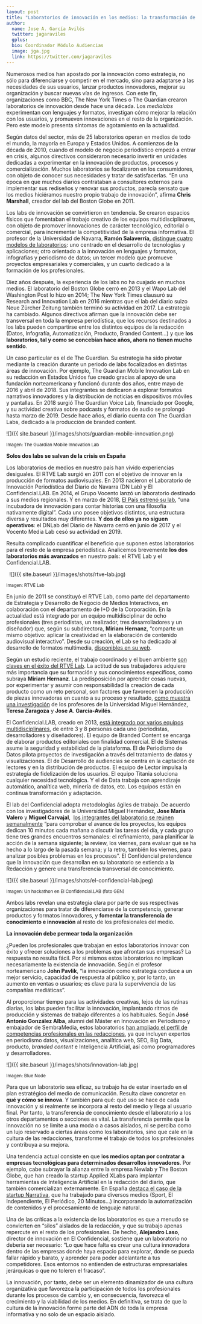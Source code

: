 ```yaml
---
layout: post
title: "Laboratorios de innovación en los medios: la transformación de un modelo"
author:
  name: Jose A. García Avilés
  twitter: jagaraviles
  gplus:  
  bio: Coordinador Módulo Audiencias
  image: jga.jpg
  link: https://twitter.com/jagaraviles
---
```

Numerosos medios han apostado por la innovación como estrategia, no sólo para diferenciarse y competir en el mercado, sino para adaptarse a las necesidades de sus usuarios, lanzar productos innovadores, mejorar su organización y buscar nuevas vías de ingresos. Con este fin, organizaciones como BBC, The New York Times o The Guardian crearon laboratorios de innovación desde hace una década. Los *medialabs* experimentan con lenguajes y formatos, investigan cómo mejorar la relación con los usuarios, y promueven innovaciones en el resto de la organización. Pero este modelo presenta síntomas de agotamiento en la actualidad.

Según datos del sector, más de 25 laboratorios operan en medios de todo el mundo, la mayoría en Europa y Estados Unidos. A comienzos de la década de 2010, cuando el modelo de negocio periodístico empezó a entrar en crisis, algunos directivos consideraron necesario invertir en unidades dedicadas a experimentar en la innovación de productos, procesos y comercialización. Muchos laboratorios se focalizaron en los consumidores, con objeto de conocer sus necesidades y tratar de satisfacerlas. “En una época en que muchos diarios contrataban a consultores externos para implementar sus rediseños y renovar sus productos, parecía sensato que los medios hiciéramos nuestro propio trabajo de innovación”, afirma **Chris Marshall**, creador del lab del Boston Globe en 2011.

Los labs de innovación se convirtieron en tendencia. Se crearon espacios físicos que fomentaban el trabajo creativo de los equipos multidisciplinares, con objeto de promover innovaciones de carácter tecnológico, editorial o comercial, para incrementar la competitividad de la empresa informativa. El profesor de la Universidad de Navarra, **Ramón Salaverría,** [distingue cuatro modelos de laboratorios](https://recyt.fecyt.es/index.php/EPI/issue/viewFile/2152/40#page=45): uno centrado en el desarrollo de tecnologías y aplicaciones; otro orientado a la innovación en lenguajes y formatos, infografías y periodismo de datos; un tercer modelo que promueve proyectos empresariales y comerciales, y un cuarto dedicado a la formación de los profesionales.

Diez años después, la experiencia de los labs no ha cuajado en muchos medios. El laboratorio del Boston Globe cerró en 2013 y el Wapo Lab del Washington Post lo hizo en 2014; The New York Times clausuró su Research and Innovation Lab en 2016 mientras que el lab del diario suizo Neue Zürcher Zeitung también terminó su actividad en 2017. La estrategia ha cambiado. Algunos directivos afirman que la innovación debe ser transversal en toda la empresa periodística, que los recursos destinados a los labs pueden compartirse entre los distintos equipos de la redacción (Datos, Infografía, Automatización, Producto, Branded Content…) y que **los laboratorios, tal y como se concebían hace años, ahora no tienen mucho sentido**.

Un caso particular es el de The Guardian. Su estrategia ha sido pivotar mediante la creación durante un periodo de labs focalizados en distintas áreas de innovación. Por ejemplo, The Guardian Mobile Innovation Lab en su redacción en Estados Unidos fue creado gracias al apoyo de una fundación norteamericana y funcionó durante dos años, entre mayo de 2016 y abril de 2018. Sus integrantes se dedicaron a explorar formatos narrativos innovadores y la distribución de noticias en dispositivos móviles y pantallas. En 2018 surgió The Guardian Voice Lab, financiado por Google, y su actividad creativa sobre podcasts y formatos de audio se prolongó hasta marzo de 2019. Desde hace años, el diario cuenta con The Guardian Labs, dedicado a la producción de branded content.

![]({{ site.baseurl }}/images/shots/guardian-mobile-innovation.png)

<sup>Imagen: The Guardian Mobile Innovation Lab

**Solos dos labs se salvan de la crisis en España**

Los laboratorios de medios en nuestro país han vivido experiencias desiguales. El RTVE Lab surgió en 2011 con el objetivo de innovar en la producción de formatos audiovisuales. En 2013 nacieron el Laboratorio de Innovación Periodística del Diario de Navarra (DN Lab) y El Confidencial.LAB. En 2014, el Grupo Vocento lanzó un laboratorio destinado a sus medios regionales. Y en marzo de 2018, [El País estrenó su lab](https://elpais.com/politica/2018/03/02/actualidad/1520017017_633593.html), “una incubadora de innovación para contar historias con una filosofía nativamente digital”. Cada uno posee objetivos distintos, una estructura diversa y resultados muy diferentes. **Y dos de ellos ya no siguen operativos**: el DNLab del Diario de Navarra cerró en junio de 2017 y el Vocento Media Lab cesó su actividad en 2019.

Resulta complicado cuantificar el beneficio que suponen estos laboratorios para el resto de la empresa periodística. Analicemos brevemente **los dos laboratorios más avanzados** en nuestro país: el RTVE Lab y el Confidencial.LAB.

 
![]({{ site.baseurl }}/images/shots/rtve-lab.jpg)

<sup>Imagen: RTVE Lab

En junio de 2011 se constituyó el RTVE Lab, como parte del departamento de Estrategia y Desarrollo de Negocio de Medios Interactivos, en colaboración con el departamento de I+D de la Corporación. En la actualidad está integrado por un equipo multidisciplinar de ocho profesionales (tres periodistas, un realizador, tres desarrolladores y un diseñador) que, según su subdirectora, **Miriam Hernanz**, “comparte un mismo objetivo: aplicar la creatividad en la elaboración de contenido audiovisual interactivo”. Desde su creación, el Lab se ha dedicado al desarrollo de formatos multimedia, [disponibles en su web](http://www.rtve.es/lab/).

Según un estudio reciente, el trabajo coordinado y el buen ambiente [son claves en el éxito del RTVE Lab](https://www.raco.cat/index.php/Hipertext/article/view/10.31009-hipertext.net.2018.i17.02). La actitud de sus trabajadores adquiere más importancia que su formación y sus conocimientos específicos, como subraya **Miriam Hernanz**. La predisposición por aprender cosas nuevas, por experimentar y asumir con responsabilidad la creación de cada producto como un reto personal, son factores que favorecen la producción de piezas innovadoras en cuanto a su proceso y resultado, [como muestra una investigación](https://revistas.unav.edu/index.php/communication-and-society/article/view/34466) de los profesores de la Universidad Miguel Hernández, **Teresa Zaragoza** y **Jose A. García-Avilés**.

El Confidencial.LAB, creado en 2013, [está integrado por varios equipos multidisciplinares](http://www.elprofesionaldelainformacion.com/contenidos/2018/mar/14.html), de entre 3 y 8 personas cada uno (periodistas, desarrolladores y diseñadores). El equipo de Branded Content se encarga de elaborar productos editoriales con finalidad comercial. El de Sistemas asume la seguridad y estabilidad de la plataforma. El de Periodismo de Datos pilota proyectos de investigación a través del tratamiento de datos y visualizaciones. El de Desarrollo de audiencias se centra en la captación de lectores y en la distribución de productos. El equipo de Lector impulsa la estrategia de fidelización de los usuarios. El equipo Titania soluciona cualquier necesidad tecnológica. Y el de Data trabaja con aprendizaje automático, analítica web, minería de datos, etc. Los equipos están en continua transformación y adaptación.

El lab del Confidencial adopta metodologías ágiles de trabajo. De acuerdo con los investigadores de la Universidad Miguel Hernández, **Jose María Valero** y **Miguel Carvajal**,  [los integrantes del laboratorio se reúnen semanalmente](http://www.revistalatinacs.org/074paper/1376/59es.html) “para comprobar el avance de los proyectos, los equipos dedican 10 minutos cada mañana a discutir las tareas del día, y cada grupo tiene tres grandes encuentros semanales: el refinamiento, para planificar la acción de la semana siguiente; la review, los viernes, para evaluar qué se ha hecho a lo largo de la pasada semana; y la retro, también los viernes, para analizar posibles problemas en los procesos”. El Confidencial pretendence que la innovación que desarrollan en su laboratorio se extienda a la Redacción y genere una transferencia transversal de conocimiento.

![]({{ site.baseurl }}/images/shots/el-confidencial-lab.jpeg)

<sup>Imagen: Un hackathon en El Confidencial.LAB (foto GEN)

Ambos labs revelan una estrategia clara por parte de sus respectivas organizaciones para tratar de diferenciarse de la competencia, generar productos y formatos innovadores, y **fomentar la transferencia de conocimiento e innovación** al resto de los profesionales del medio. 

**La innovación debe permear toda la organización**

¿Pueden los profesionales que trabajan en estos laboratorios innovar con éxito y ofrecer soluciones a los problemas que afrontan sus empresas? La respuesta no resulta fácil. Por sí mismos estos laboratorios no implican necesariamente la existencia de innovación. Según el profesor norteamericano **John Pavlik**, “la innovación como estrategia conduce a un mejor servicio, capacidad de respuesta al público y, por lo tanto, un aumento en ventas o usuarios; es clave para la supervivencia de las compañías mediáticas”.

Al proporcionar tiempo para las actividades creativas, lejos de las rutinas diarias, los labs pueden facilitar la innovación, implantando ritmos de producción y sistemas de trabajo diferentes a los habituales. Según **José Antonio González Alba**, alumni del Máster en Innovación en Periodismo y embajador de SembraMedia, estos laboratorios [han ampliado el perfil de competencias profesionales en las redacciones](http://www.cuadernosdeperiodistas.com/media/2017/03/49-64-GonzalezAlba.pdf), ya que incluyen expertos en periodismo datos, visualizaciones, analítica web, SEO, Big Data, producto, *branded content* e Inteligencia Artificial, así como programadores y desarrolladores.

![]({{ site.baseurl }}/images/shots/innovation-lab.jpg)

<sup>Imagen: Blue Node

Para que un laboratorio sea eficaz, su trabajo ha de estar insertado en el plan estratégico del medio de comunicación. Resulta clave concretar en **qué y cómo se innova**. Y también para qué: qué uso se hace de cada innovación y si realmente se incorpora al resto del medio y llega al usuario final. Por tanto, la transferencia de conocimiento desde el laboratorio a los otros departamentos o secciones es vital. La transferencia permite que la innovación no se limite a una moda o a casos aislados, ni se perciba como un lujo reservado a ciertas áreas como los laboratorios, sino que cale en la cultura de las redacciones, transforme el trabajo de todos los profesionales y contribuya a su mejora.

Una tendencia actual consiste en que l**os medios optan por contratar a empresas tecnológicas para determinados desarrollos innovadores**. Por ejemplo, cabe subrayar la alianza entre la empresa Newlab y The Boston Globe, que han creado la startup Applied XLabs para implantar herramientas de Inteligencia Artificial en la redacción del diario, que también comercializan externamente. En España [destaca el caso de la startup Narrativa](https://www.narrativa.com/es/inicio/), que ha trabajado para diversos medios (Sport, El Independiente, El Periódico, 20 Minutos…) incorporando la automatización de contenidos y el procesamiento de lenguaje natural.

Una de las críticas a la existencia de los laboratorios es que a menudo se convierten en “silos” aislados de la redacción, y que su trabajo apenas repercute en el resto de los profesionales. De hecho, **Alejandro Laso**, director de innovación en El Confidencial, sostiene que un laboratorio no debería ser necesario: “Lo que hace falta es crear una cultura innovadora dentro de las empresas donde haya espacio para explorar, donde se pueda fallar rápido y barato, y aprender para poder adelantarte a tus competidores. Esos entornos no entienden de estructuras empresariales jerárquicas o que no toleren el fracaso”.

La innovación, por tanto, debe ser un elemento dinamizador de una cultura organizativa que favorezca la participación de todos los profesionales durante los procesos de cambio y, en consecuencia, favorezca el crecimiento y la viabilidad de los medios. En definitiva, se trata de que la cultura de la innovación forme parte del ADN de toda la empresa informativa y no solo de un espacio aislado.